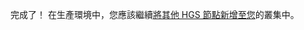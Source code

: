 完成了！ 在生產環境中，您應該繼續[將其他 HGS 節點新增至您](https://docs.microsoft.com/windows-server/virtualization/guarded-fabric-shielded-vm/guarded-fabric-configure-additional-hgs-nodes)的叢集中。
